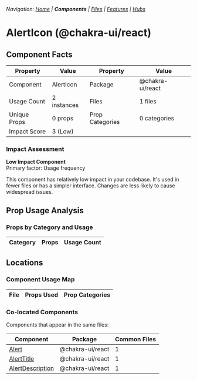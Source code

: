 
*Navigation: [Home](../../index.md) | **Components** | [Files](../../files.md) | [Features](../../features.md) | [Hubs](../../hubs.md)*



# AlertIcon (@chakra-ui/react)

## Component Facts

| Property | Value | Property | Value |
|----------|-------|----------|-------|
| Component | AlertIcon | Package | @chakra-ui/react |
| Usage Count | 2 instances | Files | 1 files |
| Unique Props | 0 props | Prop Categories | 0 categories |
| Impact Score | 3 (Low) | | |

### Impact Assessment

**Low Impact Component**  
Primary factor: Usage frequency

This component has relatively low impact in your codebase. It&#x27;s used in fewer files or has a simpler interface. Changes are less likely to cause widespread issues.

## Prop Usage Analysis

### Props by Category and Usage

| Category | Props | Usage Count |
|----------|-------|-------------|


## Locations

### Component Usage Map

| File | Props Used | Prop Categories |
|------|------------|----------------|

### Co-located Components
Components that appear in the same files:

| Component | Package | Common Files |
|-----------|---------|--------------|
| [Alert](../@chakra-ui_react/Alert.md) | @chakra-ui/react | 1 |
| [AlertTitle](../@chakra-ui_react/AlertTitle.md) | @chakra-ui/react | 1 |
| [AlertDescription](../@chakra-ui_react/AlertDescription.md) | @chakra-ui/react | 1 |
